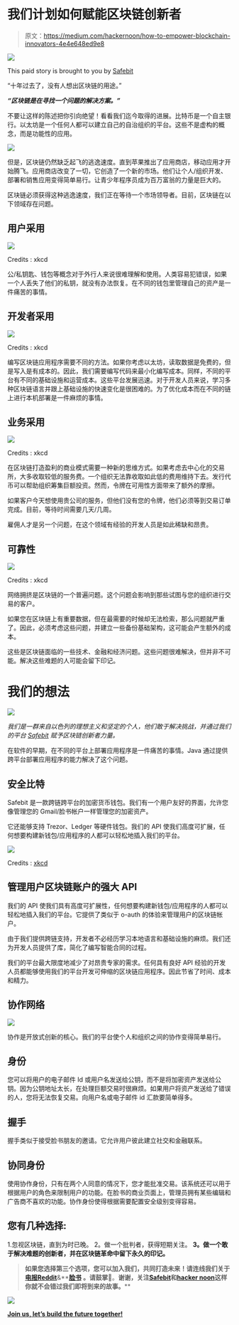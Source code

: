 # 我们计划如何赋能区块链创新者

> 原文：<https://medium.com/hackernoon/how-to-empower-blockchain-innovators-4e4e648ed9e8>

![](img/8c23c0f6fb2f2789e246344bf5f8c25d.png)

This paid story is brought to you by [Safebit](http://safebit.io/)

“十年过去了，没有人想出区块链的用途。”

***“区块链是在寻找一个问题的解决方案。”***

不要让这样的陈述把你引向绝望！看看我们迄今取得的进展。比特币是一个自主银行。以太坊是一个任何人都可以建立自己的自治组织的平台。这些不是虚构的概念，而是功能性的应用。

![](img/71d45bee5b8a0f2d9a0d67f87d62fa53.png)

但是，区块链仍然缺乏起飞的逃逸速度。直到苹果推出了应用商店，移动应用才开始腾飞。应用商店改变了一切，它创造了一个新的市场。他们让个人/组织开发、部署和销售应用变得简单易行。让青少年程序员成为百万富翁的力量是巨大的。

区块链必须获得这种逃逸速度，我们正在等待一个市场领导者。目前，区块链在以下领域存在问题。

## 用户采用

![](img/0c17b6eded168a241cbd58d5b92a95da.png)

Credits : xkcd

公/私钥匙、钱包等概念对于外行人来说很难理解和使用。人类容易犯错误，如果一个人丢失了他们的私钥，就没有办法恢复。在不同的钱包里管理自己的资产是一件痛苦的事情。

## 开发者采用

![](img/9d2fef125b7d1f36c1ac8d040b303e04.png)

Credits : xkcd

编写区块链应用程序需要不同的方法。如果你考虑以太坊，读取数据是免费的，但是写入是有成本的。因此，我们需要编写代码来最小化编写成本。同样，不同的平台有不同的基础设施和运营成本。这些平台发展迅速。对于开发人员来说，学习多种区块链语言并跟上基础设施的快速变化是很困难的。为了优化成本而在不同的链上进行本机部署是一件麻烦的事情。

## 业务采用

![](img/19d9a0c71c5a25faaaf2e8b76e441baf.png)

Credits : xkcd

在区块链打造盈利的商业模式需要一种新的思维方式。如果考虑去中心化的交易所，大多收取较低的服务费。一个组织无法靠收取如此低的费用维持下去。发行代币可以帮助组织筹集巨额投资。然而，令牌在可用性方面带来了额外的摩擦。

如果客户今天想使用贵公司的服务，但他们没有您的令牌，他们必须等到交易订单完成。目前，等待时间需要几天/几周。

雇佣人才是另一个问题，在这个领域有经验的开发人员是如此稀缺和昂贵。

## 可靠性

![](img/905f86680d9b701aa048d100b477146f.png)

Credits : xkcd

网络拥挤是区块链的一个普遍问题。这个问题会影响到那些试图与您的组织进行交易的客户。

如果您在区块链上有重要数据，但在最需要的时候却无法检索，那么问题就严重了。因此，必须考虑这些问题，并建立一些备份基础架构，这可能会产生额外的成本。

这些是区块链面临的一些技术、金融和经济问题。这些问题很难解决，但并非不可能。解决这些难题的人可能会留下印记。

# 我们的想法

![](img/fc6426642890aa74eaf3d5f2e3e9a3fe.png)

*我们是一群来自以色列的理想主义和坚定的个人，他们敢于解决挑战，并通过我们的平台* [*Safebit*](https://safebit.io/) *赋予区块链创新者力量。*

在软件的早期，在不同的平台上部署应用程序是一件痛苦的事情。Java 通过提供跨平台部署应用程序的能力解决了这个问题。

## 安全比特

Safebit 是一款跨链跨平台的加密货币钱包。我们有一个用户友好的界面，允许您像管理您的 Gmail/脸书帐户一样管理您的加密资产。

它还能够支持 Trezor、Ledger 等硬件钱包。我们的 API 使我们高度可扩展，任何想要构建新钱包/应用程序的人都可以轻松地插入我们的平台。

![](img/5e089c7f7e83f135e64f5b2e1e46ff85.png)

Credits : [xkcd](https://www.google.com/url?sa=i&rct=j&q=&esrc=s&source=images&cd=&cad=rja&uact=8&ved=2ahUKEwjri8Xy24XcAhXKYo8KHXckB9AQjxx6BAgBEAI&url=https%3A%2F%2Fairbrake.io%2Fblog%2Fcomics%2Fbest-programming-xkcd-comics&psig=AOvVaw3UI2vNz_8_QOsgd4D14qin&ust=1530803050244858)

## 管理用户区块链账户的强大 API

我们的 API 使我们具有高度可扩展性，任何想要构建新钱包/应用程序的人都可以轻松地插入我们的平台。它提供了类似于 o-auth 的体验来管理用户的区块链帐户。

由于我们提供跨链支持，开发者不必经历学习本地语言和基础设施的麻烦。我们还为开发人员提供了库，简化了编写智能合同的过程。

我们的平台最大限度地减少了对昂贵专家的需求。任何具有良好 API 经验的开发人员都能够使用我们的平台开发可伸缩的区块链应用程序。因此节省了时间、成本和精力。

## 协作网络

![](img/95f3bbc4ce6e3cb314b5a889931c7c41.png)

协作是开放式创新的核心。我们的平台使个人和组织之间的协作变得简单易行。

## 身份

您可以将用户的电子邮件 Id 或用户名发送给公钥，而不是将加密资产发送给公钥。因为公钥地址太长，在处理巨额交易时很麻烦。如果用户将资产发送给了错误的人，您将无法恢复交易。向用户名或电子邮件 id 汇款要简单得多。

## 握手

握手类似于接受脸书朋友的邀请。它允许用户彼此建立社交和金融联系。

## **协同身份**

使用协作身份，只有在两个人同意的情况下，您才能批准交易。该系统还可以用于根据用户的角色来限制用户的功能。在脸书的商业页面上，管理员拥有某些编辑和广告商不喜欢的功能。协作身份使得根据需要配置安全级别变得容易。

## 您有几种选择:

1.忽视区块链，直到为时已晚。
2。做一个批判者，获得短期关注。
**3。做一个敢于解决难题的创新者，并在区块链革命中留下永久的印记。**

> **如果您选择第三个选项，您可以加入我们，共同打造未来！请连线我们关于** [**电报**](https://t.me/safebitio)**[**Reddit**](https://www.reddit.com/r/safebit/)**&**[**脸书**](https://www.facebook.com/safebitio/) **。请鼓掌**👏。**谢谢，关注**[**Safebit**](http://medium.com/safebit/)**和**[**hacker noon**](http://hackernoon.com)**这样你就不会错过我们即将到来的故事。****

**![](img/1ce82a1e02845e57b851a13e51d5d41f.png)**

**[Join us, let’s build the future together!](https://t.me/safebitio)**